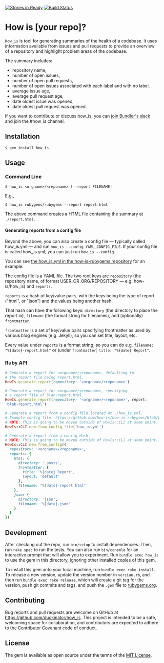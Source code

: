 [![Stories in Ready](https://badge.waffle.io/duckinator/how_is.png?label=ready&title=Ready)](https://waffle.io/duckinator/how_is)
[![Build Status](https://travis-ci.org/duckinator/how_is.svg?branch=master)](https://travis-ci.org/duckinator/how_is)

# How is [your repo]?

`how_is` is tool for generating summaries of the health of a codebase. It uses information available from issues and pull requests to provide an overview of a repository and highlight problem areas of the codebase.

The summary includes:

* repository name,
* number of open issues,
* number of open pull requests,
* number of open issues associated with each label and with no label,
* average issue age,
* average pull request age,
* date oldest issue was opened,
* date oldest pull request was opened.

If you want to contribute or discuss how_is, you can [join Bundler's slack](http://slack.bundler.io/) and join the #how_is channel.

## Installation

    $ gem install how_is

## Usage

### Command Line

    $ how_is <orgname>/<reponame> [--report FILENAME]

E.g.,

    $ how_is rubygems/rubygems --report report.html

The above command creates a HTML file containing the summary at `./report.html`.

#### Generating reports from a config file

Beyond the above, you can also create a config file &mdash; typically called
how_is.yml &mdash; and run `how_is --config YAML_CONFIG_FILE`. If your config
file is called how_is.yml, you can just run `how_is --config`.

You can see [the how_is.yml in the how-is-rubygems repository](https://github.com/how-is/how-is-rubygems/blob/gh-pages/how_is.yml)
for an example.

The config file is a YAML file. The two root keys are `repository` (the
repository name, of format USER_OR_ORG/REPOSITORY &mdash; e.g. how-is/how_is)
and `reports`.

`reports` is a hash of key/value pairs, with the keys being the type of report
("html", or "json") and the values being another hash.

That hash can have the following keys: `directory` (the directory to place the
report in), `filename` (the format string for filenames), and (optionally)
`frontmatter`.

`frontmatter` is a set of key/value pairs specifying frontmatter as used by
various blog engines (e.g. Jekyll), so you can set title, layout, etc.

Every value under `reports` is a format string, so you can do e.g.
`filename: "%{date}-report.html"` or (under `frontmatter`)
`title: "%{date} Report"`.

### Ruby API

```ruby
# Generate a report for <orgname>/<reponame>, defaulting to
# the report file being report.html.
HowIs.generate_report(repository: '<orgname>/<reponame>')

# Generate a report for <orgname>/<reponame>, specifying
# a report file of blah-report.html.
HowIs.generate_report(repository: '<orgname>/<reponame>', report:
'blah-report.html')

# Generate a report from a config file located at ./how_is.yml.
# Example config file: https://github.com/how-is/how-is-rubygems/blob/gh-pages/how_is.yml
# NOTE: This is going to be moved outside of HowIs::CLI at some point.
HowIs::CLI.new.from_config_file('how_is.yml')

# Generate a report from a config Hash.
# NOTE: This is going to be moved outside of HowIs::CLI at some point.
HowIs::CLI.new.from_config({
  repository: '<orgname>/<reponame>',
  reports: {
    html: {
      directory: '_posts',
      frontmatter: {
        title: '%{date} Report',
        layout: 'default'
      },
      filename: "%{date}-report.html"
    },
    json: {
      directory: 'json',
      filename: '%{date}.json'
    }
  }
})
```

## Development

After checking out the repo, run `bin/setup` to install dependencies. Then, run `rake spec` to run the tests. You can also run `bin/console` for an interactive prompt that will allow you to experiment. Run `bundle exec how_is` to use the gem in this directory, ignoring other installed copies of this gem.

To install this gem onto your local machine, run `bundle exec rake install`. To release a new version, update the version number in `version.rb`, and then run `bundle exec rake release`, which will create a git tag for the version, push git commits and tags, and push the `.gem` file to [rubygems.org](https://rubygems.org).

## Contributing

Bug reports and pull requests are welcome on GitHub at https://github.com/duckinator/how_is. This project is intended to be a safe, welcoming space for collaboration, and contributors are expected to adhere to the [Contributor Covenant](http://contributor-covenant.org) code of conduct.


## License

The gem is available as open source under the terms of the [MIT License](http://opensource.org/licenses/MIT).
